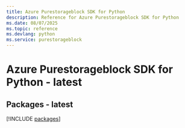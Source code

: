 ```yaml
---
title: Azure Purestorageblock SDK for Python
description: Reference for Azure Purestorageblock SDK for Python
ms.date: 08/07/2025
ms.topic: reference
ms.devlang: python
ms.service: purestorageblock
---
```

# Azure Purestorageblock SDK for Python - latest
## Packages - latest
[!INCLUDE [packages](purestorageblock-index.md)]